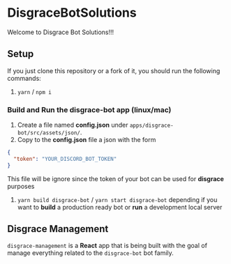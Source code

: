 # DisgraceBotSolutions

Welcome to Disgrace Bot Solutions!!!

## Setup

If you just clone this repository or a fork of it, you should run the following commands:

1. `yarn` / `npm i`

### Build and Run the disgrace-bot app (linux/mac)

1. Create a file named **config.json** under `apps/disgrace-bot/src/assets/json/`.
1. Copy to the **config.json** file a json with the form

```json
{
  "token": "YOUR_DISCORD_BOT_TOKEN"
}
```

This file will be ignore since the token of your bot can be used for **disgrace** purposes

1. `yarn build disgrace-bot` / `yarn start disgrace-bot` depending if you want to **build** a production ready bot or **run** a development local server

## Disgrace Management

`disgrace-management` is a **React** app that is being built with the goal of manage everything related to the `disgrace-bot` bot family.
